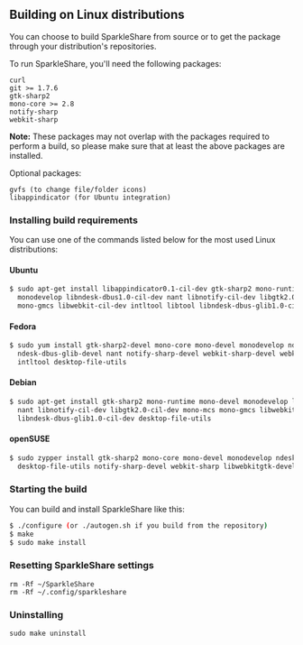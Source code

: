 ## Building on Linux distributions

You can choose to build SparkleShare from source or to get the package through your distribution's repositories.

To run SparkleShare, you'll need the following packages:

```
curl
git >= 1.7.6
gtk-sharp2
mono-core >= 2.8
notify-sharp
webkit-sharp
```

**Note:** These packages may not overlap with the packages required to perform a build, so please make sure that at least the above packages are installed.

Optional packages:

```
gvfs (to change file/folder icons)
libappindicator (for Ubuntu integration)
```

### Installing build requirements

You can use one of the commands listed below for the most used Linux distributions:


#### Ubuntu

```bash
$ sudo apt-get install libappindicator0.1-cil-dev gtk-sharp2 mono-runtime mono-devel \
  monodevelop libndesk-dbus1.0-cil-dev nant libnotify-cil-dev libgtk2.0-cil-dev mono-mcs \
  mono-gmcs libwebkit-cil-dev intltool libtool libndesk-dbus-glib1.0-cil-dev
```

#### Fedora

```bash
$ sudo yum install gtk-sharp2-devel mono-core mono-devel monodevelop ndesk-dbus-devel \
  ndesk-dbus-glib-devel nant notify-sharp-devel webkit-sharp-devel webkitgtk-devel libtool \
  intltool desktop-file-utils
```

#### Debian

```bash
$ sudo apt-get install gtk-sharp2 mono-runtime mono-devel monodevelop libndesk-dbus1.0-cil-dev \
  nant libnotify-cil-dev libgtk2.0-cil-dev mono-mcs mono-gmcs libwebkit-cil-dev intltool libtool \
  libndesk-dbus-glib1.0-cil-dev desktop-file-utils
```

#### openSUSE

```bash
$ sudo zypper install gtk-sharp2 mono-core mono-devel monodevelop ndesk-dbus-glib-devel nant \
  desktop-file-utils notify-sharp-devel webkit-sharp libwebkitgtk-devel libtool intltool
```

### Starting the build

You can build and install SparkleShare like this:

```bash
$ ./configure (or ./autogen.sh if you build from the repository)
$ make
$ sudo make install
```


### Resetting SparkleShare settings

```
rm -Rf ~/SparkleShare
rm -Rf ~/.config/sparkleshare
```


### Uninstalling

```
sudo make uninstall
```

